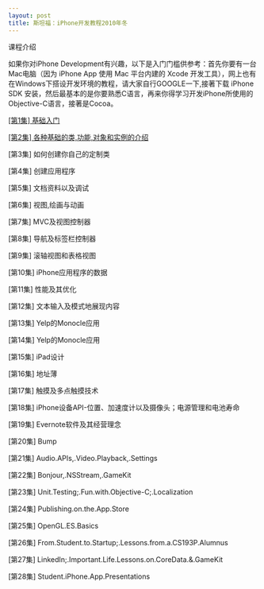 ```yaml
---
layout: post
title: 斯坦福：iPhone开发教程2010年冬
---
```

课程介绍

如果你对iPhone Development有兴趣，以下是入门门槛供参考：首先你要有一台Mac电脑（因为 iPhone App 使用 Mac 平台内建的 Xcode 开发工具），网上也有在Windows下搭设开发环境的教程，请大家自行GOOGLE一下,接著下载 iPhone SDK 安装，然后最基本的是你要熟悉C语言，再来你得学习开发iPhone所使用的Objective-C语言，接著是Cocoa。

<a title="斯坦福：iPhone开发教程2010年冬-[第1集] 基础入门" href="/2013/01/21/stamford-iphone-2010-winter-lesson-1.html" target="_blank">[第1集] 基础入门</a>

<a title="斯坦福：iPhone开发教程2010年冬-[第2集] 各种基础的类,功能,对象和实例的介绍" href="/2013/01/21/stamford-iphone-2010-winter-lesson-2.html" target="_blank">[第2集] 各种基础的类,功能,对象和实例的介绍</a>

[第3集] 如何创建你自己的定制类

[第4集] 创建应用程序

[第5集] 文档资料以及调试

[第6集] 视图,绘画与动画

[第7集] MVC及视图控制器

[第8集] 导航及标签栏控制器

[第9集] 滚轴视图和表格视图

[第10集] iPhone应用程序的数据

[第11集] 性能及其优化

[第12集] 文本输入及模式地展现内容

[第13集] Yelp的Monocle应用

[第14集] Yelp的Monocle应用

[第15集] iPad设计

[第16集] 地址薄

[第17集] 触摸及多点触摸技术

[第18集] iPhone设备API-位置、加速度计以及摄像头；电源管理和电池寿命

[第19集] Evernote软件及其经营理念

[第20集] Bump

[第21集] Audio.APIs,.Video.Playback,.Settings

[第22集] Bonjour,.NSStream,.GameKit

[第23集] Unit.Testing;.Fun.with.Objective-C;.Localization

[第24集] Publishing.on.the.App.Store

[第25集] OpenGL.ES.Basics

[第26集] From.Student.to.Startup;.Lessons.from.a.CS193P.Alumnus

[第27集] LinkedIn;.Important.Life.Lessons.on.CoreData.&.GameKit

[第28集] Student.iPhone.App.Presentations
